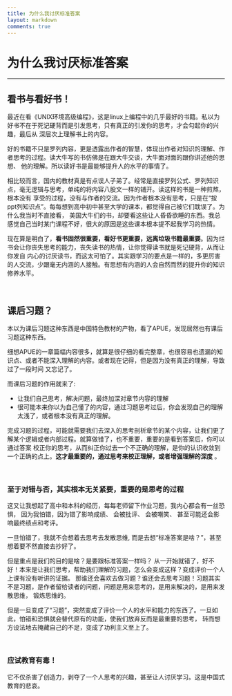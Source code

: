 ```yaml
---
title: 为什么我讨厌标准答案
layout: markdown
comments: true
---
```

# 为什么我讨厌标准答案

----------------------------------

## 看书与看好书！

最近在看《UNIX环境高级编程》，这是linux上编程中的几乎最好的书籍。私以为好书不在于死记硬背而是引发思考，只有真正的引发你的思考，才会勾起你的兴趣，最后从
深层次上理解书上的内容。

好的书籍不只是罗列内容，更是透露出作者的智慧，体现出作者对知识的理解、作者思考的过程。读大牛写的书仿佛是在跟大牛交谈，大牛面对面的跟你讲述他的思想、
他的理解。所以读好书是最能够提升人的水平的事情了。

相比较而言，国内的教材真是有点误人子弟了。经常是直接罗列公式、罗列知识点，毫无逻辑与思考，单纯的将内容八股文一样的铺开。读这样的书是一种煎熬，根本没有
享受的过程，没有与作者的交流。因为作者根本没有思考，只是在“按ppt列知识点”。每每想到高中初中甚至大学的课本，都觉得自己被它们耽误了。为什么我当时不直接看，
美国大牛们的书，却要看这些让人昏昏欲睡的东西。我总感觉自己当时某门课程不好，很大的原因是这些课本根本提不起我学习的热情。

现在算是明白了，**看书固然很重要，看好书更重要，远离垃圾书籍最重要**。因为烂书会让你丧失思考的能力，丧失读书的热情，让你觉得读书就是死记硬背，从而让你发自
内心的讨厌读书，而这太可怕了。其实跟学习的要点是一样的，多更厉害的人交流，少跟毫无内涵的人接触。有思想有内涵的人会自然而然的提升你的知识修养水平。

<br/>

## 课后习题？

本以为课后习题这种东西是中国特色教材的产物，看了APUE，发现居然也有课后习题这种东西。

细想APUE的一章篇幅内容很多，就算是很仔细的看完整章，也很容易也遗漏的知识点、或者不能深入理解的内容。或者现在记得，但是因为没有真正的理解，导致过了一段时间
又忘记了。

而课后习题的作用就来了:
* 让我们自己思考，解决问题，最终加深对章节内容的理解
* 很可能本来你以为自己懂了的内容，通过习题思考过后，你会发现自己的理解太浅了，或者根本没有真正的理解。

完成习题的过程，可能就需要我们去深入的思考剖析章节的某个内容，让我们更了解某个逻辑或者内部过程。就算做错了，也不重要，重要的是看到答案后，你可以通过答案
校正你的思考，从而纠正你过去一个不正确的理解，是你的认识收敛到一个正确的点上。**这才最重要的，通过思考来校正理解，或者增强理解的深度** 。

<br/>

### 至于对错与否，其实根本无关紧要，重要的是思考的过程

这又让我想起了高中和本科的经历，每每老师留下作业习题，我内心都会有一丝恐惧，
因为我怕错，因为错了影响成绩、 会被批评、 会被嘲笑、 甚至可能还会影响最终绩点和考评。

一旦怕错了，我就不会想着去思考去发散思维, 而是去想“标准答案是啥？”，甚至想着要不然直接去抄好了。

但是重点是我们的目的是啥？是要跟标准答案一样吗？
从一开始就错了，好不好！本来是让我们思考，帮助我们理解的习题，怎么会变成这样？变成评价一个人上课有没有听讲的证据。
那谁还会喜欢去做习题？谁还会去思考习题！习题其实不是习题，是作者留给读者的问题，问题是用来思考的，是用来解决的，是用来发散思维，
锻炼思维的。

但是一旦变成了“习题”，突然变成了评价一个人的水平和能力的东西了。一旦如此，怕错和恐惧就会替代原有的功能，使我们放弃反而是最重要的思考，
转而想方设法地去掩藏自己的不足，变成了功利主义至上了。

<br/>

### 应试教育有毒！

它不仅杀害了创造力，剥夺了一个人思考的兴趣，甚至让人讨厌学习。这是中国式教育的悲哀。


